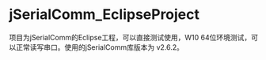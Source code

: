 # jSerialComm_EclipseProject



项目为jSerialComm的Eclipse工程，可以直接测试使用，W10 64位环境测试，可以正常读写串口。使用的jSerialComm库版本为 v2.6.2。

